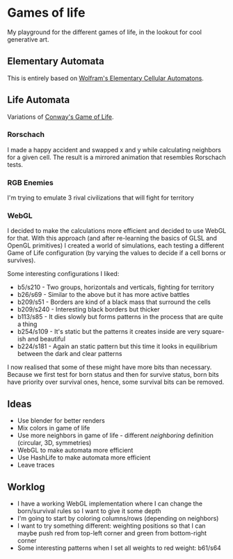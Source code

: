 # Games of life

My playground for the different games of life, in the lookout for cool generative art.

## Elementary Automata

This is entirely based on [Wolfram's Elementary Cellular Automatons](https://mathworld.wolfram.com/ElementaryCellularAutomaton.html).

## Life Automata

Variations of [Conway's Game of Life](https://en.wikipedia.org/wiki/Conway's_Game_of_Life).

### Rorschach

I made a happy accident and swapped x and y while calculating neighbors for a given cell. The result is a mirrored animation that resembles Rorschach tests.

### RGB Enemies

I'm trying to emulate 3 rival civilizations that will fight for territory

### WebGL

I decided to make the calculations more efficient and decided to use WebGL for that. With this approach (and after re-learning the basics of GLSL and OpenGL primitives) I created a world of simulations, each testing a different Game of Life configuration (by varying the values to decide if a cell borns or survives).

Some interesting configurations I liked:

- b5/s210 - Two groups, horizontals and verticals, fighting for territory
- b26/s69 - Similar to the above but it has more active battles
- b209/s51 - Borders are kind of a black mass that surround the cells
- b209/s240 - Interesting black borders but thicker
- b113/s85 - It dies slowly but forms patterns in the process that are quite a thing
- b254/s109 - It's static but the patterns it creates inside are very square-ish and beautiful
- b224/s181 - Again an static pattern but this time it looks in equilibrium between the dark and clear patterns

I now realised that some of these might have more bits than necessary. Because we first test for born status and then for survive status, born bits have priority over survival ones, hence, some survival bits can be removed.

## Ideas

- Use blender for better renders
- Mix colors in game of life
- Use more neighbors in game of life - different _neighboring_ definition (circular, 3D, symmetries)
- WebGL to make automata more efficient
- Use HashLife to make automata more efficient
- Leave traces

## Worklog

- I have a working WebGL implementation where I can change the born/survival rules so I want to give it some depth
- I'm going to start by coloring columns/rows (depending on neighbors)
- I want to try something different: weighting positions so that I can maybe push red from top-left corner and green from bottom-right corner
- Some interesting patterns when I set all weights to red weight: b61/s64
